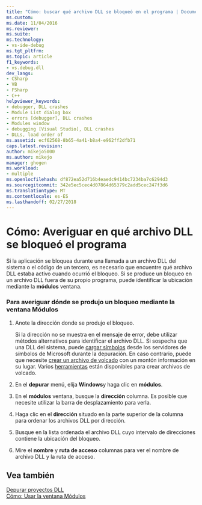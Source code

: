 ```yaml
---
title: "Cómo: buscar qué archivo DLL se bloqueó en el programa | Documentos de Microsoft"
ms.custom: 
ms.date: 11/04/2016
ms.reviewer: 
ms.suite: 
ms.technology:
- vs-ide-debug
ms.tgt_pltfrm: 
ms.topic: article
f1_keywords:
- vs.debug.dll
dev_langs:
- CSharp
- VB
- FSharp
- C++
helpviewer_keywords:
- debugger, DLL crashes
- Module List dialog box
- errors [debugger], DLL crashes
- Modules window
- debugging [Visual Studio], DLL crashes
- DLLs, load order of
ms.assetid: ecf62568-8b65-4a41-b8a4-e962ff2dfb71
caps.latest.revision: 
author: mikejo5000
ms.author: mikejo
manager: ghogen
ms.workload:
- multiple
ms.openlocfilehash: df872ea52d716b4eaedc9414bc7234ba7c6294d3
ms.sourcegitcommit: 342e5ec5cec4d07864d65379c2add5cec247f3d6
ms.translationtype: MT
ms.contentlocale: es-ES
ms.lasthandoff: 02/27/2018
---
```

# <a name="how-to-find-which-dll-your-program-crashed-in"></a>Cómo: Averiguar en qué archivo DLL se bloqueó el programa
  
 Si la aplicación se bloquea durante una llamada a un archivo DLL del sistema o el código de un tercero, es necesario que encuentre qué archivo DLL estaba activo cuando ocurrió el bloqueo. Si se produce un bloqueo en un archivo DLL fuera de su propio programa, puede identificar la ubicación mediante la **módulos** ventana.  
  
### <a name="to-find-where-a-crash-occurred-using-the-modules-window"></a>Para averiguar dónde se produjo un bloqueo mediante la ventana Módulos  
  
1.  Anote la dirección donde se produjo el bloqueo.

    Si la dirección no se muestra en el mensaje de error, debe utilizar métodos alternativos para identificar el archivo DLL. Si sospecha que una DLL del sistema, puede [cargar símbolos](../debugger/specify-symbol-dot-pdb-and-source-files-in-the-visual-studio-debugger.md) desde los servidores de símbolos de Microsoft durante la depuración. En caso contrario, puede que necesite [crear un archivo de volcado](../debugger/using-dump-files.md) con un montón información en su lugar. Varios [herramientas](https://blogs.msdn.microsoft.com/andrehal/2009/12/31/what-is-a-dump-and-how-do-i-create-one/) están disponibles para crear archivos de volcado.
  
2.  En el **depurar** menú, elija **Windows**y haga clic en **módulos**.  
  
3.  En el **módulos** ventana, busque la **dirección** columna. Es posible que necesite utilizar la barra de desplazamiento para verla.  
  
4.  Haga clic en el **dirección** situado en la parte superior de la columna para ordenar los archivos DLL por dirección.  
  
5.  Busque en la lista ordenada el archivo DLL cuyo intervalo de direcciones contiene la ubicación del bloqueo.  
  
6.  Mire el **nombre** y **ruta de acceso** columnas para ver el nombre de archivo DLL y la ruta de acceso.  
  
## <a name="see-also"></a>Vea también  
 [Depurar proyectos DLL](../debugger/debugging-dll-projects.md)   
 [Cómo: Usar la ventana Módulos](../debugger/how-to-use-the-modules-window.md)